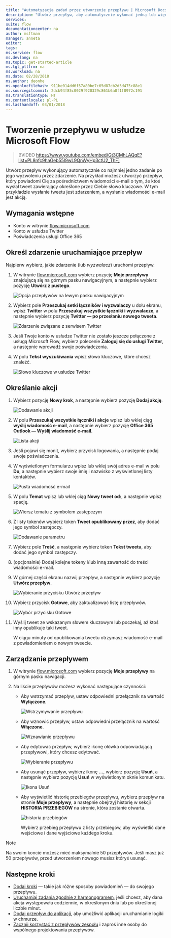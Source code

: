 ```yaml
---
title: "Automatyzacja zadań przez utworzenie przepływu | Microsoft Docs"
description: "Utwórz przepływ, aby automatycznie wykonać jedną lub więcej akcji, na przykład wysłanie wiadomości e-mail po wystąpieniu zdarzenia, takiego jak dodanie wiersza do listy programu SharePoint."
services: 
suite: flow
documentationcenter: na
author: msftman
manager: anneta
editor: 
tags: 
ms.service: flow
ms.devlang: na
ms.topic: get-started-article
ms.tgt_pltfrm: na
ms.workload: na
ms.date: 02/28/2018
ms.author: deonhe
ms.openlocfilehash: 911be014dd6f57a80be7c65d87cb2d5d475c88e1
ms.sourcegitcommit: 2dcb94f85c0029f920329c861b6a0f1f8972c191
ms.translationtype: HT
ms.contentlocale: pl-PL
ms.lasthandoff: 03/01/2018
---
```

# <a name="create-a-flow-in-microsoft-flow"></a>Tworzenie przepływu w usłudze Microsoft Flow

> [!VIDEO https://www.youtube.com/embed/Gt3CMhLAQqE?list=PL8nfc9haGeb55I9wL9QnWyHp3ctU2_ThF]

Utwórz przepływ wykonujący automatycznie co najmniej jedno zadanie po jego wyzwoleniu przez zdarzenie. Na przykład możesz utworzyć przepływ, który powiadomi Cię za pośrednictwem wiadomości e-mail o tym, że ktoś wysłał tweet zawierający określone przez Ciebie słowo kluczowe. W tym przykładzie wysłanie tweetu jest zdarzeniem, a wysłanie wiadomości e-mail jest akcją.

## <a name="prerequisites"></a>Wymagania wstępne

* Konto w witrynie [flow.microsoft.com](https://flow.microsoft.com)
* Konto w usłudze Twitter
* Poświadczenia usługi Office 365

## <a name="specify-an-event-to-start-the-flow"></a>Określ zdarzenie uruchamiające przepływ

Najpierw wybierz, jakie zdarzenie (lub *wyzwalacz*) uruchomi przepływ.

1. W witrynie [flow.microsoft.com](https://flow.microsoft.com) wybierz pozycję **Moje przepływy** znajdującą się na górnym pasku nawigacyjnym, a następnie wybierz pozycję **Utwórz z pustego**.

    ![Opcja przepływów na lewym pasku nawigacyjnym](./media/get-started-logic-flow/create-logic-flow.png)
1. Wybierz pole **Przeszukaj setki łączników i wyzwalaczy** u dołu ekranu, wpisz **Twitter** w polu **Przeszukaj wszystkie łączniki i wyzwalacze**, a następnie wybierz pozycję **Twitter — po przesłaniu nowego tweeta**.

    ![Zdarzenie związane z serwisem Twitter](./media/get-started-logic-flow/twitter-search.png)

1. Jeśli Twoje konto w usłudze Twitter nie zostało jeszcze połączone z usługą Microsoft Flow, wybierz polecenie **Zaloguj się do usługi Twitter**, a następnie wprowadź swoje poświadczenia.

1. W polu **Tekst wyszukiwania** wpisz słowo kluczowe, które chcesz znaleźć.

    ![Słowo kluczowe w usłudze Twitter](./media/get-started-logic-flow/twitter-keyword.png)

## <a name="specify-an-action"></a>Określanie akcji

1. Wybierz pozycję **Nowy krok**, a następnie wybierz pozycję **Dodaj akcję**.

    ![Dodawanie akcji](./media/get-started-logic-flow/add-action-icon.png)

1. W polu **Przeszukaj wszystkie łączniki i akcje** wpisz lub wklej ciąg **wyślij wiadomość e-mail**, a następnie wybierz pozycję **Office 365 Outlook — Wyślij wiadomość e-mail**.

    ![Lista akcji](./media/get-started-logic-flow/send-email.png)

1. Jeśli pojawi się monit, wybierz przycisk logowania, a następnie podaj swoje poświadczenia.

1. W wyświetlonym formularzu wpisz lub wklej swój adres e-mail w polu **Do**, a następnie wybierz swoje imię i nazwisko z wyświetlonej listy kontaktów.

    ![Pusta wiadomość e-mail](./media/get-started-logic-flow/blank-email.png)
1. W polu **Temat** wpisz lub wklej ciąg **Nowy tweet od:**, a następnie wpisz spację.

    ![Wiersz tematu z symbolem zastępczym](./media/get-started-logic-flow/message-token.png)
1. Z listy tokenów wybierz token **Tweet opublikowany przez**, aby dodać jego symbol zastępczy.

    ![Dodawanie parametru](./media/get-started-logic-flow/add-parameter.png)
1. Wybierz pole **Treść**, a następnie wybierz token **Tekst tweetu**, aby dodać jego symbol zastępczy.
1. (opcjonalnie) Dodaj kolejne tokeny i/lub inną zawartość do treści wiadomości e-mail.
1. W górnej części ekranu nazwij przepływ, a następnie wybierz pozycję **Utwórz przepływ**.

    ![Wybieranie przycisku Utwórz przepływ](./media/get-started-logic-flow/create-button.png)
1. Wybierz przycisk **Gotowe**, aby zaktualizować listę przepływów.

     ![Wybór przycisku Gotowe](./media/get-started-logic-flow/done-button.png)
1. Wyślij tweet ze wskazanym słowem kluczowym lub poczekaj, aż ktoś inny opublikuje taki tweet.

     W ciągu minuty od opublikowania tweetu otrzymasz wiadomość e-mail z powiadomieniem o nowym tweecie.

## <a name="manage-a-flow"></a>Zarządzanie przepływem

1. W witrynie [flow.microsoft.com](https://flow.microsoft.com) wybierz pozycję **Moje przepływy** na górnym pasku nawigacji.
1. Na liście przepływów możesz wykonać następujące czynności:

   * Aby wstrzymać przepływ, ustaw odpowiedni przełącznik na wartość **Wyłączone**.

       ![Wstrzymywanie przepływu](./media/get-started-logic-flow/pause-flow.png)
   * Aby wznowić przepływ, ustaw odpowiedni przełącznik na wartość **Włączone**.

       ![Wznawianie przepływu](./media/get-started-logic-flow/resume-flow.png)
   * Aby edytować przepływ, wybierz ikonę ołówka odpowiadającą przepływowi, który chcesz edytować.

       ![Wybieranie przepływu](./media/get-started-logic-flow/select-flow.png)
   * Aby usunąć przepływ, wybierz ikonę **...**, wybierz pozycję **Usuń**, a następnie wybierz pozycję **Usuń** w wyświetlonym oknie komunikatu.

       ![Ikona Usuń](./media/get-started-logic-flow/delete-icon.png)
   * Aby wyświetlić historię przebiegów przepływu, wybierz przepływ na stronie **Moje przepływy**, a następnie obejrzyj historię w sekcji **HISTORIA PRZEBIEGÓW** na stronie, która zostanie otwarta.

       ![historia przebiegów](./media/get-started-logic-flow/run-history.png)

     Wybierz przebieg przepływu z listy przebiegów, aby wyświetlić dane wejściowe i dane wyjściowe każdego kroku.

> [!NOTE]
> Na swoim koncie możesz mieć maksymalnie 50 przepływów. Jeśli masz już 50 przepływów, przed utworzeniem nowego musisz któryś usunąć.
>
>

## <a name="next-steps"></a>Następne kroki

* [Dodaj kroki](multi-step-logic-flow.md) — takie jak różne sposoby powiadomień — do swojego przepływu.
* [Uruchamiaj zadania zgodnie z harmonogramem](run-scheduled-tasks.md), jeśli chcesz, aby dana akcja występowała codziennie, w określonym dniu lub po określonej liczbie minut.
* [Dodaj przepływ do aplikacji](https://powerapps.microsoft.com/tutorials/using-logic-flows/), aby umożliwić aplikacji uruchamianie logiki w chmurze.
* [Zacznij korzystać z przepływów zespołu](create-team-flows.md) i zaproś inne osoby do wspólnego projektowania przepływów.
